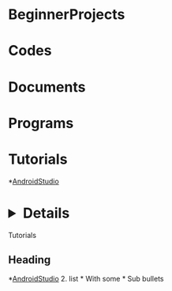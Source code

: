 # BeginnerProjects

# Codes

# Documents

# Programs

# Tutorials
   *[AndroidStudio](Tutorials/AndroidStudio.md)
   
# <details>
  <summary>Tutorials</summary>
  
  ## Heading
  *[AndroidStudio](Tutorials/AndroidStudio.md)
  2. list
     * With some
     * Sub bullets
</details>
